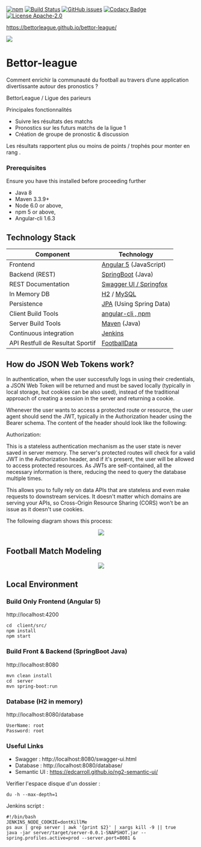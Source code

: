 [![npm](https://img.shields.io/badge/demo-online-ed1c46.svg)](http://bettorleague.ovh/)
[![Build Status](http://www.jenkins.bettorleague.ovh/buildStatus/icon?job=BettorLeague)](http://jenkins.bettorleague.ovh/job/BettorLeague/)
[![GitHub issues](https://img.shields.io/github/issues/BettorLeague/bettor-league.svg)](https://github.com/BettorLeague/bettor-league/issues)
[![Codacy Badge](https://api.codacy.com/project/badge/Grade/33d722ae6fcd4692ac4a3eca1d335f14)](https://www.codacy.com/app/CNadjim/bettor-league?utm_source=github.com&amp;utm_medium=referral&amp;utm_content=BettorLeague/bettor-league&amp;utm_campaign=Badge_Grade)
[![License Apache-2.0](https://img.shields.io/badge/license-APACHE_2.0-blue.svg)](https://github.com/BettorLeague/bettor-league/blob/master/LICENSE)

https://bettorleague.github.io/bettor-league/

<a href="https://www.instagram.com/bettor.league" target="_blank"><img src="https://imgur.com/gallery/O4c3T"></a>

# Bettor-league

Comment enrichir la communauté du football au travers d’une application divertissante autour des pronostics ?

BettorLeague / Ligue des parieurs

Principales fonctionnalités

- Suivre les résultats des matchs
- Pronostics sur les futurs matchs de la ligue 1
- Création de groupe de pronostic & discussion

Les résultats rapportent plus ou moins de points / trophés pour monter en rang .

### Prerequisites

Ensure you have this installed before proceeding further
- Java 8
- Maven 3.3.9+ 
- Node 6.0 or above,  
- npm 5 or above,   
- Angular-cli 1.6.3

## Technology Stack

Component         | Technology
---               | ---
Frontend          | [Angular 5](https://github.com/angular/angular) (JavaScript)
Backend (REST)    | [SpringBoot](https://projects.spring.io/spring-boot) (Java)
REST Documentation| [Swagger UI / Springfox](https://github.com/springfox/springfox)
In Memory DB      | [H2](http://www.h2database.com/html/main.html) / [MySQL](https://www.mysql.com/fr/) 
Persistence       | [JPA](https://fr.wikipedia.org/wiki/Java_Persistence_API) (Using Spring Data)
Client Build Tools| [angular-cli , npm](https://github.com/angular/angular-cli)
Server Build Tools| [Maven](https://maven.apache.org/) (Java)
Continuous integration | [Jenkins](https://jenkins.io)
API Restfull de Resultat Sportif | [FootballData](https://www.football-data.org/)


## How do JSON Web Tokens work?
In authentication, when the user successfully logs in using their credentials, a JSON Web Token will be returned and must be saved locally (typically in local storage, but cookies can be also used), instead of the traditional approach of creating a session in the server and returning a cookie.

Whenever the user wants to access a protected route or resource, the user agent should send the JWT, typically in the Authorization header using the Bearer schema. The content of the header should look like the following:

Authorization: <token>

This is a stateless authentication mechanism as the user state is never saved in server memory. The server's protected routes will check for a valid JWT in the Authorization header, and if it's present, the user will be allowed to access protected resources. As JWTs are self-contained, all the necessary information is there, reducing the need to query the database multiple times.

This allows you to fully rely on data APIs that are stateless and even make requests to downstream services. It doesn't matter which domains are serving your APIs, so Cross-Origin Resource Sharing (CORS) won't be an issue as it doesn't use cookies.

The following diagram shows this process:
<div style="display:flex;justify-content:center">
    <img src="http://nsa39.casimages.com/img/2018/04/09/180409022638805435.png" />
</div>

## Football Match Modeling
<div style="display:flex;justify-content:center">
    <img src="http://api.football-data.org/docs/v1/state_diagram_fixturestatus.png" />
</div>

## Local Environment 


### Build Only Frontend (Angular 5)
http://localhost:4200
```
cd  client/src/
npm install
npm start
```

### Build Front & Backend (SpringBoot Java)
http://localhost:8080
```
mvn clean install
cd  server
mvn spring-boot:run
```

### Database (H2 in memory)
http://localhost:8080/database
```
UserName: root
Password: root
```

### Useful Links 

- Swagger : http://localhost:8080/swagger-ui.html
- Database : http://localhost:8080/database/
- Semantic UI : https://edcarroll.github.io/ng2-semantic-ui/

Verifier l'espace disque d'un dossier :
```
du -h --max-depth=1
```

Jenkins script :
```
#!/bin/bash
JENKINS_NODE_COOKIE=dontKillMe
ps aux | grep server | awk '{print $2}' | xargs kill -9 || true
java -jar server/target/server-0.0.1-SNAPSHOT.jar --spring.profiles.active=prod --server.port=8081 &
```
